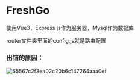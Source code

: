 # FreshGo
使用Vue3，Express.js作为服务器，Mysql作为数据库

router文件夹里面的config.js就是路由配置
### 出错的原因：
![65567c2f3ea02c20b6c147264aaa0ef](https://github.com/Linghucong1999/FreshGo/assets/94914428/d44fbf6b-36d7-4e17-856f-288ce3a33f67)
